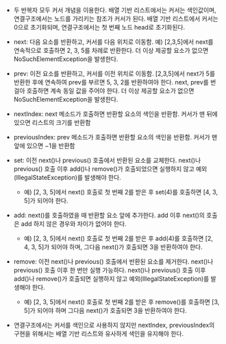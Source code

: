 * 두 반복자 모두 커서 개념을 이용한다. 배열 기반 리스트에서는 커서는 색인값이며, 연결구조에서는 노드를
가리키는 참조가 커서가 된다. 배열 기반 리스트에서 커서는 0으로 초기화되며, 연결구조에서는 첫 번째 노드
head로 초기화된다.

* next: 다음 요소를 반환하고, 커서를 다음 위치로 이동함. 예) [2,3,5]에서 next를 연속적으로 호출하면 2, 3,
5를 차례로 반환한다. 더 이상 제공할 요소가 없으면 NoSuchElementException을 발생한다.

* prev: 이전 요소를 반환하고, 커서를 이전 위치로 이동함. [2,3,5]에서 next가 5를 반환한 후에 연속하여
prev를 부르면 5, 3, 2를 반환하여야 한다. next, prev를 번걸아 호출하면 계속 동일 값을 주어야 한다. 더
이상 제공할 요소가 없으면 NoSuchElementException을 발생한다.

* nextIndex: next 메소드가 호출하면 반환할 요소의 색인을 반환함. 커서가 맨 뒤에 있으면 리스트의 크기를
반환함

* previousIndex: prev 메소드가 호출하면 반환할 요소의 색인을 반환함. 커서가 맨 앞에 있으면 −1을
반환함

* set: 이전 next()나 previous() 호출에서 반환된 요소를 교체한다. next()나 previous() 호출 이후
add()나 remove()가 호출되었으면 실행하지 않고 예외(IllegalStateException)를 발생해야 한다.

   * 예) [2, 3, 5]에서 next() 호출로 첫 번째 2를 받은 후 set(4)를 호출하면 [4, 3, 5]가 되어야 한다.
* add: next()를 호출하였을 때 반환할 요소 앞에 추가한다. add 이후 next()의 호출은 add 하지 않은
경우와 차이가 없어야 한다.

    * 예) [2, 3, 5]에서 next() 호출로 첫 번째 2를 받은 후 add(4)를 호출하면 [2, 4, 3, 5]가 되어야 하며,
    그다음 next()가 호출되면 3을 반환하여야 한다.

* remove: 이전 next()나 previous() 호출에서 반환된 요소를 제거한다. next()나 previous() 호출
이후 한 번만 실행 가능하다. next()나 previous() 호출 이후 add()나 remove()가 호출되면 실행하지
않고 예외(IllegalStateException)를 발생해야 한다.

    * 예) [2, 3, 5]에서 next() 호출로 첫 번째 2를 받은 후 remove()를 호출하면 [3, 5]가 되어야 하며 
    그다음 next()가 호출되면 3을 반환하여야 한다.

* 연결구조에서는 커서를 색인으로 사용하지 않지만 nextIndex, previousIndex의 구현을 위해서는 배열
기반 리스트와 유사하게 색인을 유지해야 한다.

